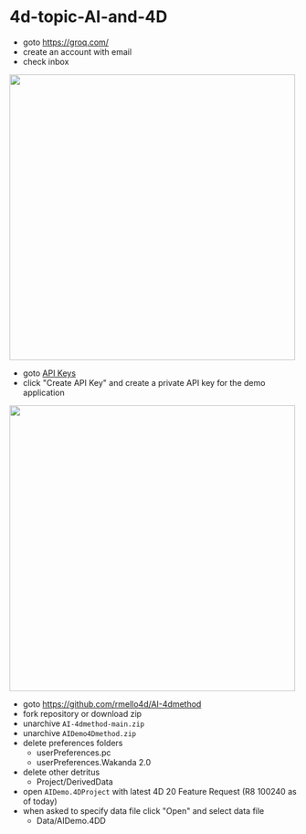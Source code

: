 # 4d-topic-AI-and-4D

* goto https://groq.com/
* create an account with email
* check inbox
<img src="https://github.com/user-attachments/assets/67038dab-8bdf-4e1d-a860-ec29c17d5481" width=500 height=auto />

* goto [API Keys](https://console.groq.com/keys)
* click "Create API Key" and create a private API key for the demo application

<img src="https://github.com/user-attachments/assets/57586462-701e-4022-ba5c-b8e2bcf8b7a7" width=500 height=auto />

* goto https://github.com/rmello4d/AI-4dmethod
* fork repository or download zip
* unarchive `AI-4dmethod-main.zip`
* unarchive `AIDemo4Dmethod.zip`
* delete preferences folders
  * userPreferences.pc
  * userPreferences.Wakanda 2.0
* delete other detritus
  * Project/DerivedData
* open `AIDemo.4DProject` with latest 4D 20 Feature Request (R8 100240 as of today) 
* when asked to specify data file click "Open" and select data file
  * Data/AIDemo.4DD
